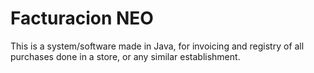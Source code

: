 # Facturacion NEO
This is a system/software made in Java, for invoicing and registry of all purchases done in a store, or any similar establishment.